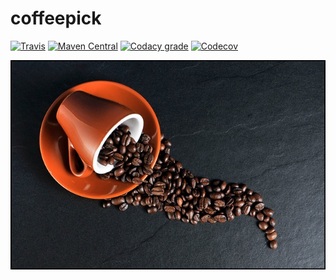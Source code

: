 coffeepick
===

[![Travis](https://img.shields.io/travis/io7m/coffeepick.png?style=flat-square)](https://travis-ci.org/io7m/coffeepick)
[![Maven Central](https://img.shields.io/maven-central/v/com.io7m.coffeepick/com.io7m.coffeepick.png?style=flat-square)](http://search.maven.org/#search%7Cga%7C1%7Cg%3A%22com.io7m.coffeepick%22)
[![Codacy grade](https://img.shields.io/codacy/grade/cefa9aa1e44d4796babbf77c2747d264.png?style=flat-square)](https://www.codacy.com/app/github_79/coffeepick)
[![Codecov](https://img.shields.io/codecov/c/github/io7m/coffeepick.png?style=flat-square)](https://codecov.io/gh/io7m/coffeepick)

![coffeepick](./src/site/resources/coffeepick.jpg?raw=true)

